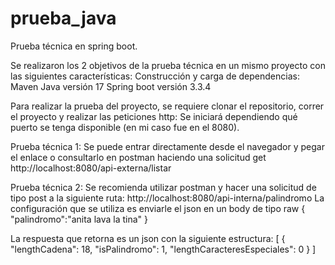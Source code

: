 # prueba_java
Prueba técnica en spring boot.

Se realizaron los 2 objetivos de la prueba técnica en un mismo proyecto con las siguientes características:
Construcción y carga de dependencias: Maven
Java versión 17
Spring boot versión 3.3.4

 
Para realizar la prueba del proyecto, se requiere clonar el repositorio, correr el proyecto y realizar las peticiones http:
Se iniciará dependiendo qué puerto se tenga disponible (en mi caso fue en el 8080).

Prueba técnica 1: 
Se puede entrar directamente desde el navegador y pegar el enlace o consultarlo en postman haciendo una solicitud get
http://localhost:8080/api-externa/listar

Prueba técnica 2:
Se recomienda utilizar postman y hacer una solicitud de tipo post a la siguiente ruta:
http://localhost:8080/api-interna/palindromo
La configuración que se utiliza es enviarle el json en un body de tipo raw
{
    "palindromo":"anita lava la tina" 
}

La respuesta que retorna es un json con la siguiente estructura:
[
    {
        "lengthCadena": 18,
        "isPalindromo": 1,
        "lengthCaracteresEspeciales": 0
    }
]
